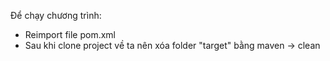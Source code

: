 Để chạy chương trình: 
+ Reimport file pom.xml
+ Sau khi clone project về ta nên xóa folder "target" bằng maven -> clean

